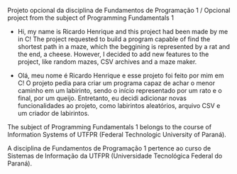 Projeto opcional da disciplina de Fundamentos de Programação 1
/ Opcional project from the subject of Programming Fundamentals 1

- Hi, my name is Ricardo Henrique and this project had been made by me in C! The project requested to build a program capable of find the shortest path in a maze, which the beggining is represented by a rat and the end, a cheese. However, I decided to add new features to the project, like random mazes, CSV archives and a maze maker. 

- Olá, meu nome é Ricardo Henrique e esse projeto foi feito por mim em C! O projeto pedia para criar um programa capaz de achar o menor caminho em um labirinto, sendo o início representado por um rato e o final, por um queijo. Entretanto, eu decidi adicionar novas funcionalidades ao projeto, como labirintos aleatórios, arquivo CSV e um criador de labirintos.

The subject of Programming Fundamentals 1 belongs to the course of Information Systems of UTFPR (Federal Technologic University of Paraná).

A disciplina de Fundamentos de Programação 1 pertence ao curso de Sistemas de Informação da UTFPR (Universidade Tecnológica Federal do Paraná).